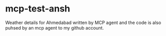# mcp-test-ansh
Weather details for Ahmedabad written by MCP agent and the code is also puhsed by an mcp agent to my github account.

